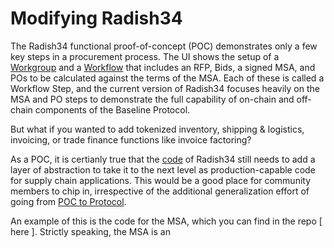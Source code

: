 # Modifying Radish34

The Radish34 functional proof-of-concept \(POC\) demonstrates only a few key steps in a procurement process. The UI shows the setup of a [Workgroup](../baseline-basics/glossary.md#workgroup) and a [Workflow](../baseline-basics/glossary.md#workflow) that includes an RFP, Bids, a signed MSA, and POs to be calculated against the terms of the MSA. Each of these is called a Workflow Step, and the current version of Radish34 focuses heavily on the MSA and PO steps to demonstrate the full capability of on-chain and off-chain components of the Baseline Protocol.

But what if you wanted to add tokenized inventory, shipping & logistics, invoicing, or trade finance functions like invoice factoring? 

As a POC, it is certianly true that the [code](https://github.com/ethereum-oasis/baseline) of Radish34 still needs to add a layer of abstraction to take it to the next level as production-capable code for supply chain applications. This would be a good place for community members to chip in, irrespective of the additional generalization effort of going from [POC to Protocol](poc-to-protocol.md). 

An example of this is the code for the MSA, which you can find in the repo \[ here \]. Strictly speaking, the MSA is an 

